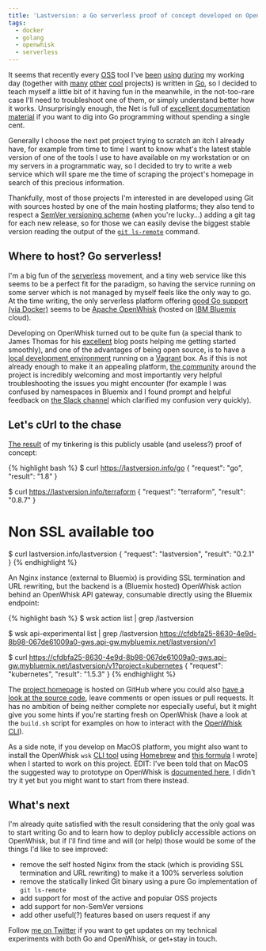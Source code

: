 ```yaml
---
title: 'Lastversion: a Go serverless proof of concept developed on OpenWhisk'
tags:
  - docker
  - golang
  - openwhisk
  - serverless
---
```

It seems that recently every [OSS][1] tool I've [been][2] [using][3] [during][4] my working day (together with [many][5] [other][6] [cool][7] projects) is written in [Go][8], so I decided to teach myself a little bit of it having fun in the meanwhile, in the not-too-rare case I'll need to troubleshoot one of them, or simply understand better how it works. Unsurprisingly enough, the Net is full of [excellent documentation material][9] if you want to dig into Go programming without spending a single cent.

Generally I choose the next pet project trying to scratch an itch I already have, for example from time to time I want to know what's the latest stable version of one of the tools I use to have available on my workstation or on my servers in a programmatic way, so I decided to try to write a web service which will spare me the time of scraping the project's homepage in search of this precious information.

Thankfully, most of those projects I'm interested in are developed using Git with sources hosted by one of the main hosting platforms; they also tend to respect a [SemVer versioning scheme][10] (when you're lucky...) adding a git tag for each new release, so for those we can easily devise the biggest stable version reading the output of the [`git ls-remote`][11] command.

## Where to host? Go serverless!

I'm a big fun of the [serverless][12] movement, and a tiny web service like this seems to be a perfect fit for the paradigm, so having the service running on some server which is not managed by myself feels like the only way to go. At the time writing, the only serverless platform offering [good Go support (via Docker)][13] seems to be [Apache OpenWhisk][14] (hosted on [IBM Bluemix][15] cloud).

Developing on OpenWhisk turned out to be quite fun (a special thank to James Thomas for his [excellent][16] blog posts helping me getting started smoothly), and one of the advantages of being open source, is to have a [local development environment][17] running on a [Vagrant][18] box. As if this is not already enough to make it an appealing platform, [the community][19] around the project is incredibly welcoming and most importantly very helpful troubleshooting the issues you might encounter (for example I was confused by namespaces in Bluemix and I found prompt and helpful feedback on [the Slack channel][20] which clarified my confusion very quickly).

## Let's cUrl to the chase

[The result][21] of my tinkering is this publicly usable (and useless?) proof of concept:

{% highlight bash %}
$ curl https://lastversion.info/go
{
    "request": "go",
    "result": "1.8"
}

$ curl https://lastversion.info/terraform
{
    "request": "terraform",
    "result": "0.8.7"
}

# Non SSL available too
$ curl lastversion.info/lastversion
{
    "request": "lastversion",
    "result": "0.2.1"
}
{% endhighlight %}

An Nginx instance (external to Bluemix) is providing SSL termination and URL rewriting, but the backend is a (Bluemix hosted) OpenWhisk action behind an OpenWhisk API gateway, consumable directly using the Bluemix endpoint:

{% highlight bash %}
$ wsk action list | grep /lastversion

$ wsk api-experimental list | grep /lastversion
https://cfdbfa25-8630-4e9d-8b98-067de61009a0-gws.api-gw.mybluemix.net/lastversion/v1

$ curl https://cfdbfa25-8630-4e9d-8b98-067de61009a0-gws.api-gw.mybluemix.net/lastversion/v1?project=kubernetes
{
    "request": "kubernetes",
    "result": "1.5.3"
}
{% endhighlight %}

The [project homepage][21] is hosted on GitHub where you could also [have a look at the source code][21], leave comments or open issues or pull requests. It has no ambition of being neither complete nor especially useful, but it might give you some hints if you're starting fresh on OpenWhisk (have a look at the `build.sh` script for examples on how to interact with the [OpenWhisk CLI][22]).

As a side note, if you develop on MacOS platform, you might also want to install the OpenWhisk `wsk` [CLI tool][22] using [Homebrew][23] and [this formula][24] I wrote] when I started to work on this project. EDIT: I've been told that on MacOS the suggested way to prototype on OpenWhisk is [documented here][26], I didn't try it yet but you might want to start from there instead.

## What's next

I'm already quite satisfied with the result considering that the only goal was to start writing Go and to learn how to deploy publicly accessible actions on OpenWhisk, but if I'll find time and will (or help) those would be some of the things I'd like to see improved:

- remove the self hosted Nginx from the stack (which is providing SSL termination and URL rewriting) to make it a 100% serverless solution
- remove the statically linked Git binary using a pure Go implementation of `git ls-remote`
- add support for most of the active and popular OSS projects
- add support for non-SemVer versions
- add other useful(?) features based on users request if any

Follow [me on Twitter][25] if you want to get updates on my technical experiments with both Go and OpenWhisk, or get+stay in touch.

[1]: https://en.wikipedia.org/wiki/Open-source_software_movement
[2]: https://www.terraform.io/
[3]: https://www.docker.com/
[4]: https://www.packer.io/
[5]: https://kubernetes.io/
[6]: https://prometheus.io/
[7]: http://grafana.org/
[8]: https://golang.org/
[9]: https://github.com/golang/go/wiki/Learn
[10]: http://semver.org/
[11]: https://git-scm.com/docs/git-ls-remote.html
[12]: https://en.wikipedia.org/wiki/Serverless_computing
[13]: http://jamesthom.as/blog/2017/01/16/openwhisk-docker-actions/
[14]: http://openwhisk.org/
[15]: https://www.ibm.com/blogs/bluemix/2017/01/docker-bluemix-openwhisk/
[16]: http://jamesthom.as/blog/2017/01/17/openwhisk-and-go/
[17]: https://github.com/openwhisk/openwhisk/tree/master/tools/vagrant
[18]: https://www.vagrantup.com/
[19]: http://openwhisk.org/faq
[20]: http://slack.openwhisk.org/
[21]: https://github.com/shaftoe/lastversion
[22]: https://console.ng.bluemix.net/openwhisk/cli
[23]: https://brew.sh/
[24]: https://github.com/shaftoe/homebrew-wsk
[25]: https://twitter.com/alexanderfortin
[26]: https://github.com/openwhisk/openwhisk/tree/master/tools/macos

